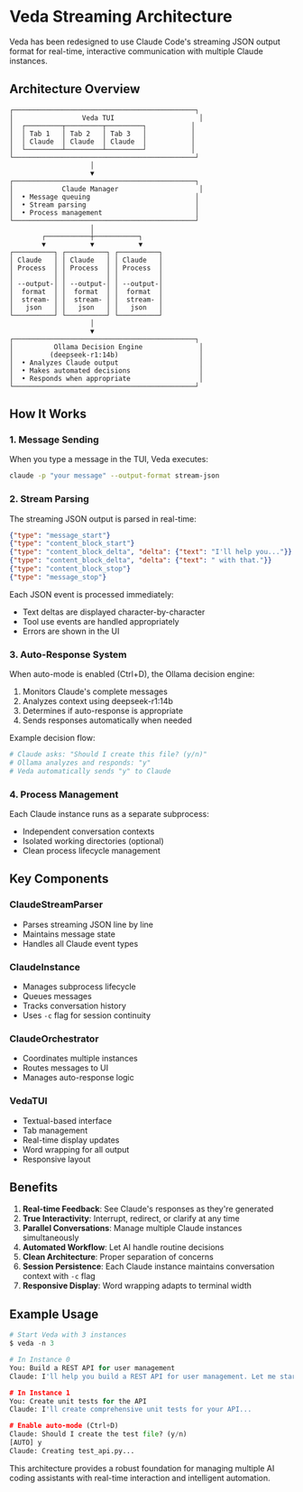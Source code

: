# Veda Streaming Architecture

Veda has been redesigned to use Claude Code's streaming JSON output format for real-time, interactive communication with multiple Claude instances.

## Architecture Overview

```
┌─────────────────────────────────────────────┐
│                 Veda TUI                     │
│  ┌─────────┬─────────┬─────────┐           │
│  │ Tab 1   │ Tab 2   │ Tab 3   │           │
│  │ Claude  │ Claude  │ Claude  │           │
│  └─────────┴─────────┴─────────┘           │
└─────────────────────────────────────────────┘
                    │
                    ▼
┌─────────────────────────────────────────────┐
│            Claude Manager                    │
│  • Message queuing                          │
│  • Stream parsing                           │
│  • Process management                       │
└─────────────────────────────────────────────┘
                    │
        ┌───────────┼───────────┐
        ▼           ▼           ▼
┌──────────┐ ┌──────────┐ ┌──────────┐
│ Claude   │ │ Claude   │ │ Claude   │
│ Process  │ │ Process  │ │ Process  │
│          │ │          │ │          │
│ --output-│ │ --output-│ │ --output-│
│  format  │ │  format  │ │  format  │
│  stream- │ │  stream- │ │  stream- │
│   json   │ │   json   │ │   json   │
└──────────┘ └──────────┘ └──────────┘
                    │
                    ▼
┌─────────────────────────────────────────────┐
│          Ollama Decision Engine              │
│         (deepseek-r1:14b)                    │
│  • Analyzes Claude output                    │
│  • Makes automated decisions                 │
│  • Responds when appropriate                 │
└─────────────────────────────────────────────┘
```

## How It Works

### 1. Message Sending

When you type a message in the TUI, Veda executes:
```bash
claude -p "your message" --output-format stream-json
```

### 2. Stream Parsing

The streaming JSON output is parsed in real-time:

```json
{"type": "message_start"}
{"type": "content_block_start"}
{"type": "content_block_delta", "delta": {"text": "I'll help you..."}}
{"type": "content_block_delta", "delta": {"text": " with that."}}
{"type": "content_block_stop"}
{"type": "message_stop"}
```

Each JSON event is processed immediately:
- Text deltas are displayed character-by-character
- Tool use events are handled appropriately
- Errors are shown in the UI

### 3. Auto-Response System

When auto-mode is enabled (Ctrl+D), the Ollama decision engine:

1. Monitors Claude's complete messages
2. Analyzes context using deepseek-r1:14b
3. Determines if auto-response is appropriate
4. Sends responses automatically when needed

Example decision flow:
```python
# Claude asks: "Should I create this file? (y/n)"
# Ollama analyzes and responds: "y"
# Veda automatically sends "y" to Claude
```

### 4. Process Management

Each Claude instance runs as a separate subprocess:
- Independent conversation contexts
- Isolated working directories (optional)
- Clean process lifecycle management

## Key Components

### ClaudeStreamParser
- Parses streaming JSON line by line
- Maintains message state
- Handles all Claude event types

### ClaudeInstance
- Manages subprocess lifecycle
- Queues messages
- Tracks conversation history
- Uses `-c` flag for session continuity

### ClaudeOrchestrator
- Coordinates multiple instances
- Routes messages to UI
- Manages auto-response logic

### VedaTUI
- Textual-based interface
- Tab management
- Real-time display updates
- Word wrapping for all output
- Responsive layout

## Benefits

1. **Real-time Feedback**: See Claude's responses as they're generated
2. **True Interactivity**: Interrupt, redirect, or clarify at any time
3. **Parallel Conversations**: Manage multiple Claude instances simultaneously
4. **Automated Workflow**: Let AI handle routine decisions
5. **Clean Architecture**: Proper separation of concerns
6. **Session Persistence**: Each Claude instance maintains conversation context with `-c` flag
7. **Responsive Display**: Word wrapping adapts to terminal width

## Example Usage

```python
# Start Veda with 3 instances
$ veda -n 3

# In Instance 0
You: Build a REST API for user management
Claude: I'll help you build a REST API for user management. Let me start by...

# In Instance 1
You: Create unit tests for the API
Claude: I'll create comprehensive unit tests for your API...

# Enable auto-mode (Ctrl+D)
Claude: Should I create the test file? (y/n)
[AUTO] y
Claude: Creating test_api.py...
```

This architecture provides a robust foundation for managing multiple AI coding assistants with real-time interaction and intelligent automation.